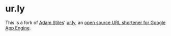 ur.ly
=====

This is a fork of [Adam Stiles](http://adamstiles.com/)' [ur.ly](http://ur.ly/), an [open source URL shortener for Google App Engine](http://code.google.com/p/urly/).